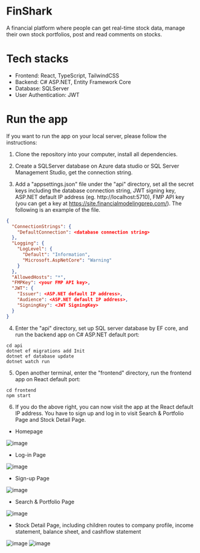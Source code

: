 # FinShark
A financial platform where people can get real-time stock data, manage their own stock portfolios, post and read comments on stocks. 

# Tech stacks
  * Frontend: React, TypeScript, TailwindCSS
  * Backend: C# ASP.NET, Entity Framework Core
  * Database: SQLServer
  * User Authentication: JWT

# Run the app

If you want to run the app on your local server, please follow the instructions:

1) Clone the repository into your computer, install all dependencies.
   
2) Create a SQLServer database on Azure data studio or SQL Server Management Studio, get the connection string.
   
3) Add a "appsettings.json" file under the "api" directory, set all the secret keys including the database connection string, JWT signing key, ASP.NET default IP address (eg. http://localhost:5710), FMP API key (you can get a key at https://site.financialmodelingprep.com/). The following is an example of the file.
```json
{
  "ConnectionStrings": {
    "DefaultConnection": <database connection string>
  },
  "Logging": {
    "LogLevel": {
      "Default": "Information",
      "Microsoft.AspNetCore": "Warning"
    }
  },
  "AllowedHosts": "*",
  "FMPKey": <your FMP API key>,
  "JWT": {
    "Issuer": <ASP.NET default IP address>,
    "Audience": <ASP.NET default IP address>,
    "SigningKey": <JWT SigningKey>
  }
}
```

4) Enter the "api" directory, set up SQL server database by EF core, and run the backend app on C# ASP.NET default port:
```unit
cd api
dotnet ef migrations add Init
dotnet ef database update
dotnet watch run
```

5) Open another terminal, enter the "frontend" directory, run the frontend app on React default port:
```unit
cd frontend
npm start
```

6) If you do the above right, you can now visit the app at the React default IP address. You have to sign up and log in to visit Search & Portfolio Page and Stock Detail Page.

* Homepage
  
![image](https://github.com/YaruZeng/FinShark/assets/91594306/7e4b62ac-cac0-4da5-a3c3-9462b5255a88)

* Log-in Page
  
![image](https://github.com/YaruZeng/FinShark/assets/91594306/9a828d9c-0a2a-4820-8e57-6ccb22a7b98b)

* Sign-up Page
  
![image](https://github.com/YaruZeng/FinShark/assets/91594306/6a753ad0-0f23-483b-9327-fd497c928af8)

* Search & Portfolio Page
  
![image](https://github.com/YaruZeng/FinShark/assets/91594306/937062fc-e736-49c0-8ed1-cbe619f91af5)

* Stock Detail Page, including children routes to company profile, income statement, balance sheet, and cashflow statement
  
![image](https://github.com/YaruZeng/FinShark/assets/91594306/a92e8bcd-b64a-4811-a5fe-e391e22528a7)
![image](https://github.com/YaruZeng/FinShark/assets/91594306/5f4b7b46-1791-49a7-a130-c278727519df)


